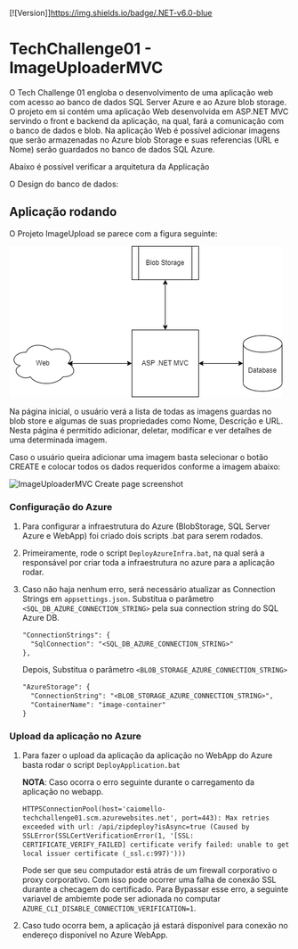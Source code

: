 [![Version]]https://img.shields.io/badge/.NET-v6.0-blue

# TechChallenge01 - ImageUploaderMVC

O Tech Challenge 01 engloba o desenvolvimento de uma aplicação web com acesso ao banco de dados SQL Server Azure e ao Azure blob storage. O projeto em si contém uma aplicação Web desenvolvida em ASP.NET MVC servindo o front e backend da aplicação, na qual, fará a comunicação com o banco de dados e blob. Na aplicação Web é possível
adicionar imagens que serão armazenadas no Azure blob Storage e suas referencias (URL e Nome) serão guardados no banco de dados SQL Azure.


Abaixo é possível verificar a arquitetura da Applicação



O Design do banco de dados:




 ## Aplicação rodando
 
O Projeto ImageUpload se parece com a figura seguinte:

![ImageUploaderMVC home page screenshot](Documents/Arquitetura.png)

Na página inicial, o usuário verá a lista de todas as imagens guardas no blob store e algumas de suas propriedades como Nome, Descrição e URL.
Nesta página é permitido adicionar, deletar, modificar e ver detalhes de uma determinada imagem.

Caso o usuário queira adicionar uma imagem basta selecionar o botão CREATE e colocar todos os dados requeridos conforme a imagem abaixo:

![ImageUploaderMVC Create page screenshot](https://user-images.githubusercontent.com/782127/88414268-92d83a00-cdaa-11ea-9b4c-db67d95be039.png)


### Configuração do Azure
1. Para configurar a infraestrutura do Azure (BlobStorage, SQL Server Azure e WebApp) foi criado dois scripts .bat para serem rodados.
1. Primeiramente, rode o script `DeployAzureInfra.bat`, na qual será a responsável por criar toda a infraestrutura no azure para a aplicação rodar.
1. Caso não haja nenhum erro, será necessário atualizar as Connection Strings em `appsettings.json`.
    Substitua o parâmetro `<SQL_DB_AZURE_CONNECTION_STRING>` pela sua connection string do SQL Azure DB.
    ```
    "ConnectionStrings": {
      "SqlConnection": "<SQL_DB_AZURE_CONNECTION_STRING>"
    },
    ```
    
    Depois, Substitua o parâmetro `<BLOB_STORAGE_AZURE_CONNECTION_STRING>`
    ```
    "AzureStorage": {
      "ConnectionString": "<BLOB_STORAGE_AZURE_CONNECTION_STRING>",
      "ContainerName": "image-container"
    }
    ```
### Upload da aplicação no Azure
1. Para fazer o upload da aplicação da aplicação no WebApp do Azure basta rodar o script `DeployApplication.bat`

    __NOTA__: Caso ocorra o erro seguinte durante o carregamento da aplicação no webapp. 
    ```
    HTTPSConnectionPool(host='caiomello-techchallenge01.scm.azurewebsites.net', port=443): Max retries exceeded with url: /api/zipdeploy?isAsync=true (Caused by SSLError(SSLCertVerificationError(1, '[SSL: CERTIFICATE_VERIFY_FAILED] certificate verify failed: unable to get local issuer certificate (_ssl.c:997)')))
    ```
    Pode ser que seu computador está atrás de um firewall corporativo o proxy corporativo. Com isso pode ocorrer uma falha de conexão SSL durante a checagem do certificado.
    Para Bypassar esse erro, a seguinte variavel de ambiemte pode ser adionada no computar `AZURE_CLI_DISABLE_CONNECTION_VERIFICATION=1`.
    
2. Caso tudo ocorra bem, a aplicação já estará disponível para conexão no endereço disponível no Azure WebApp.